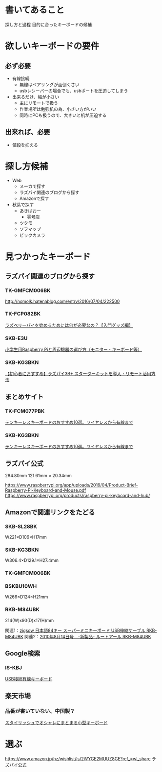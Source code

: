 # 書いてあること

探し方と過程
目的に合ったキーボードの候補

# 欲しいキーボードの要件

## 必ず必要

- 有線接続
  - 無線はペアリングが面倒くさい
  - usbレシーバーの場合でも、usbポートを圧迫してしまう
- 出来るだけ、幅が小さい
  - 主にリモートで扱う
  - 作業場所は勉強机の為、小さい方がいい
  - 同時にPCも扱うので、大きいと机が圧迫する

## 出来れば、必要

- 値段を抑える

# 探し方候補

- Web
  - メーカで探す
  - ラズパイ関連のブログから探す
  - Amazonで探す
- 秋葉で探す
  - あきばおー
    - 零号店
  - ツクモ
  - ソフマップ
  - ビックカメラ
  
# 見つかったキーボード

## ラズパイ関連のブログから探す

### TK-GMFCM006BK

http://nomolk.hatenablog.com/entry/2016/07/04/222500

### TK-FCP082BK

[ラズベリーパイを始めるためには何が必要なの？【入門グッズ編】](https://liginc.co.jp/231837)

### SKB-E3U

[小学生用Raspberry Piと周辺機器の選び方（モニター・キーボード等）](https://raspida.com/peripheraldevice4rpi)

### SKB-KG3BKN

[【初心者におすすめ】ラズパイ3B+ スターターキットを導入・リモート活用方法](https://chasuke.com/raspi3bplus/)

## まとめサイト

### TK-FCM077PBK

[テンキーレスキーボードのおすすめ10選。ワイヤレスから有線まで](https://sakidori.co/article/22389)

### SKB-KG3BKN

[テンキーレスキーボードのおすすめ10選。ワイヤレスから有線まで](https://sakidori.co/article/22389)

## ラズパイ公式

284.80mm 121.61mm × 20.34mm

https://www.raspberrypi.org/app/uploads/2019/04/Product-Brief-Raspberry-Pi-Keyboard-and-Mouse.pdf
https://www.raspberrypi.org/products/raspberry-pi-keyboard-and-hub/

## Amazonで関連リンクをたどる

### SKB-SL28BK

W221×D106×H17mm

### SKB-KG3BKN

W306.4×D129.1×H27.4mm

### TK-GMFCM006BK

### BSKBU10WH

W266×D124×H21mm

### RKB-M84UBK

214(W)x90(D)x17(H)mm

関連1：[zigsow 日本語84キー スーパーミニキーボード USB伸縮ケーブル RKB-M84UBK](https://zigsow.jp/item/217500)
関連2：[2010年8月14日号　-新製品- ルートアール RKB-M84UBK](https://akiba-pc.watch.impress.co.jp/hotline/20100814/ni_crkbm84.html)

## Google検索

### IS-KBJ

[USB接続有線キーボード](https://www.iodata.jp/product/pc/raspberrypi/is-kbj/index.htm)

## 楽天市場

### 品番が書いていない、中国製？

[スタイリッシュでオシャレにまとまる小型キーボード](https://item.rakuten.co.jp/lovestory-shop1/07040031/)


# 選ぶ

https://www.amazon.jp/hz/wishlist/ls/2WYGE2MUUZ8GE?ref_=wl_share
ラズパイ公式



